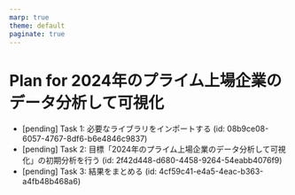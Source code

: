 ```yaml
---
marp: true
theme: default
paginate: true
---
```


# Plan for 2024年のプライム上場企業のデータ分析して可視化

- [pending] Task 1: 必要なライブラリをインポートする (id: 08b9ce08-6057-4767-8df6-b6e4846c9837)
- [pending] Task 2: 目標「2024年のプライム上場企業のデータ分析して可視化」の初期分析を行う (id: 2f42d448-d680-4458-9264-54eabb4076f9)
- [pending] Task 3: 結果をまとめる (id: 4cf59c41-e4a5-4eac-b363-a4fb48b468a6)
